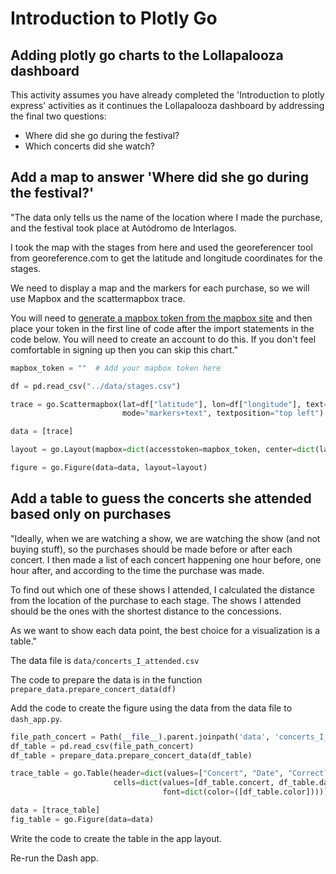 # Introduction to Plotly Go



## Adding plotly go charts to the Lollapalooza dashboard

This activity assumes you have already completed the 'Introduction to plotly express' activities as it continues the
Lollapalooza dashboard by addressing the final two questions:

- Where did she go during the festival?
- Which concerts did she watch?

## Add a map to answer 'Where did she go during the festival?'

"The data only tells us the name of the location where I made the purchase, and the festival took place at Autódromo de
Interlagos.

I took the map with the stages from here and used the georeferencer tool from georeference.com to get the latitude and
longitude coordinates for the stages.

We need to display a map and the markers for each purchase, so we will use Mapbox and the scattermapbox trace.

You will need to [generate a mapbox token from the mapbox site](https://www.mapbox.com/help/define-access-token/) and
then place your token in the first line of code after the import statements in the code below. You will need to create
an account to do this. If you don't feel comfortable in signing up then you can skip this chart."

```python
mapbox_token = ""  # Add your mapbox token here

df = pd.read_csv("../data/stages.csv")

trace = go.Scattermapbox(lat=df["latitude"], lon=df["longitude"], text=df["stage"], marker=go.Marker(size=10),
                         mode="markers+text", textposition="top left")

data = [trace]

layout = go.Layout(mapbox=dict(accesstoken=mapbox_token, center=dict(lat=-23.701057, lon=-46.6970635), zoom=14.5))

figure = go.Figure(data=data, layout=layout)

```

## Add a table to guess the concerts she attended based only on purchases

"Ideally, when we are watching a show, we are watching the show (and not buying stuff), so the purchases should be made
before or after each concert. I then made a list of each concert happening one hour before, one hour after, and
according to the time the purchase was made.

To find out which one of these shows I attended, I calculated the distance from the location of the purchase to each
stage. The shows I attended should be the ones with the shortest distance to the concessions.

As we want to show each data point, the best choice for a visualization is a table."

The data file is `data/concerts_I_attended.csv`

The code to prepare the data is in the function `prepare_data.prepare_concert_data(df)`

Add the code to create the figure using the data from the data file to `dash_app.py`.

```python
file_path_concert = Path(__file__).parent.joinpath('data', 'concerts_I_attended.csv')
df_table = pd.read_csv(file_path_concert)
df_table = prepare_data.prepare_concert_data(df_table)

trace_table = go.Table(header=dict(values=["Concert", "Date", "Correct?"], fill=dict(color=("rgb(82,187,47)"))),
                       cells=dict(values=[df_table.concert, df_table.date, df_table.correct],
                                  font=dict(color=([df_table.color]))))

data = [trace_table]
fig_table = go.Figure(data=data)
```

Write the code to create the table in the app layout.

Re-run the Dash app.